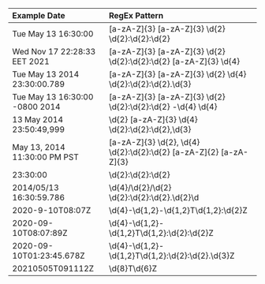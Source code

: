 | Example Date | RegEx Pattern |
| :-------------------- | :----------------------- | 
| Tue May 13 16:30:00 | [a-zA-Z]{3} [a-zA-Z]{3} \d{2} \d{2}:\d{2}:\d{2} |
| Wed Nov 17 22:28:33 EET 2021 | [a-zA-Z]{3} [a-zA-Z]{3} \d{2} \d{2}:\d{2}:\d{2} [a-zA-Z]{3} \d{4} |
| Tue May 13 2014 23:30:00.789 | [a-zA-Z]{3} [a-zA-Z]{3} \d{2} \d{4} \d{2}:\d{2}:\d{2}.\d{3} |
| Tue May 13 16:30:00 -0800 2014 | [a-zA-Z]{3} [a-zA-Z]{3} \d{2} \d{2}:\d{2}:\d{2} -\d{4} \d{4} |
| 13 May 2014 23:50:49,999 | \d{2} [a-zA-Z]{3} \d{4} \d{2}:\d{2}:\d{2},\d{3} |
| May 13, 2014 11:30:00 PM PST | [a-zA-Z]{3} \d{2}, \d{4} \d{2}:\d{2}:\d{2} [a-zA-Z]{2} [a-zA-Z]{3} |
| 23:30:00 | \d{2}:\d{2}:\d{2} |
| 2014/05/13 16:30:59.786 | \d{4}/\d{2}/\d{2} \d{2}:\d{2}:\d{2}.\d{2}\d |
| 2020-9-10T08:07Z | \d{4}-\d{1,2}-\d{1,2}T\d{1,2}:\d{2}Z |
| 2020-09-10T08:07:89Z | \d{4}-\d{1,2}-\d{1,2}T\d{1,2}:\d{2}:\d{2}Z |
| 2020-09-10T01:23:45.678Z | \d{4}-\d{1,2}-\d{1,2}T\d{1,2}:\d{2}\:\d{2}\.\d{3}Z |
| 20210505T091112Z | \d{8}T\d{6}Z |

